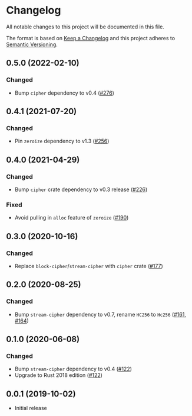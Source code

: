 # Changelog

All notable changes to this project will be documented in this file.

The format is based on [Keep a Changelog](https://keepachangelog.com/en/1.0.0/)
and this project adheres to [Semantic Versioning](https://semver.org/spec/v2.0.0.html).

## 0.5.0 (2022-02-10)
### Changed
- Bump `cipher` dependency to v0.4 ([#276])

[#276]: https://github.com/RustCrypto/stream-ciphers/pull/276

## 0.4.1 (2021-07-20)
### Changed
- Pin `zeroize` dependency to v1.3 ([#256])

[#256]: https://github.com/RustCrypto/stream-ciphers/pull/256

## 0.4.0 (2021-04-29)
### Changed
- Bump `cipher` crate dependency to v0.3 release ([#226])

### Fixed
- Avoid pulling in `alloc` feature of `zeroize` ([#190])

[#190]: https://github.com/RustCrypto/stream-ciphers/pull/190
[#226]: https://github.com/RustCrypto/stream-ciphers/pull/226

## 0.3.0 (2020-10-16)
### Changed
- Replace `block-cipher`/`stream-cipher` with `cipher` crate ([#177])

[#177]: https://github.com/RustCrypto/stream-ciphers/pull/177

## 0.2.0 (2020-08-25)
### Changed
- Bump `stream-cipher` dependency to v0.7, rename `HC256` to `Hc256` ([#161], [#164])

[#161]: https://github.com/RustCrypto/stream-ciphers/pull/161
[#164]: https://github.com/RustCrypto/stream-ciphers/pull/164

## 0.1.0 (2020-06-08)
### Changed
- Bump `stream-cipher` dependency to v0.4 ([#122])
- Upgrade to Rust 2018 edition ([#122])

[#122]: https://github.com/RustCrypto/stream-ciphers/pull/122

## 0.0.1 (2019-10-02)
- Initial release
